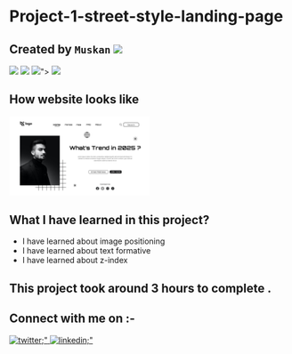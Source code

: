 # Project-1-street-style-landing-page 

##  Created by `Muskan` <img src="https://media.giphy.com/media/hvRJCLFzcasrR4ia7z/giphy.gif" width="25px">
<span>
<img src="https://img.shields.io/badge/html-5-orange">
<img src="https://img.shields.io/badge/css-3-brightgreen">
  <img src="https://img.shields.io/badge/Netlify-deploy-critical">">
  <img src="https://img.shields.io/badge/github-deploy-yellow">
</span>


##  How website looks like

<img src="https://github.com/Muskan-creator/street-style-landing-page/blob/master/1.png" height="60%" width="50%">

## What I have learned in this project?

  - I have learned about image positioning
  - I have learned about text formative
  - I have learned about z-index


## This project took around 3 hours to complete .

## Connect with me on :-
<a href="https://twitter.com/Muskan11548907?s=08" target="_blank">
    <img src=https://img.shields.io/badge/twitter-%2300acee.svg?&style=for-the-badge&logo=twitter&logoColor=white alt=twitter;" />
  </a>
  <a href="https://www.linkedin.com/in/muskan-bansal-095601189/" target="_blank">
    <img src=https://img.shields.io/badge/LinkedIn-0077B5?style=for-the-badge&logo=linkedin&logoColor=white alt=linkedin;" />
  </a>
